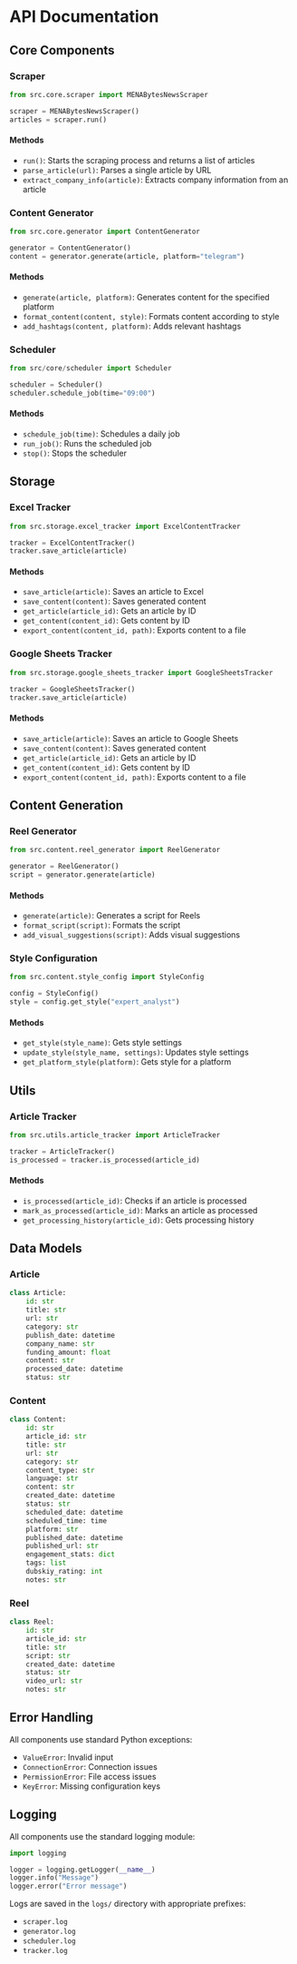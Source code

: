 # API Documentation

## Core Components

### Scraper

```python
from src.core.scraper import MENABytesNewsScraper

scraper = MENABytesNewsScraper()
articles = scraper.run()
```

#### Methods

- `run()`: Starts the scraping process and returns a list of articles
- `parse_article(url)`: Parses a single article by URL
- `extract_company_info(article)`: Extracts company information from an article

### Content Generator

```python
from src.core.generator import ContentGenerator

generator = ContentGenerator()
content = generator.generate(article, platform="telegram")
```

#### Methods

- `generate(article, platform)`: Generates content for the specified platform
- `format_content(content, style)`: Formats content according to style
- `add_hashtags(content, platform)`: Adds relevant hashtags

### Scheduler

```python
from src/core/scheduler import Scheduler

scheduler = Scheduler()
scheduler.schedule_job(time="09:00")
```

#### Methods

- `schedule_job(time)`: Schedules a daily job
- `run_job()`: Runs the scheduled job
- `stop()`: Stops the scheduler

## Storage

### Excel Tracker

```python
from src.storage.excel_tracker import ExcelContentTracker

tracker = ExcelContentTracker()
tracker.save_article(article)
```

#### Methods

- `save_article(article)`: Saves an article to Excel
- `save_content(content)`: Saves generated content
- `get_article(article_id)`: Gets an article by ID
- `get_content(content_id)`: Gets content by ID
- `export_content(content_id, path)`: Exports content to a file

### Google Sheets Tracker

```python
from src.storage.google_sheets_tracker import GoogleSheetsTracker

tracker = GoogleSheetsTracker()
tracker.save_article(article)
```

#### Methods

- `save_article(article)`: Saves an article to Google Sheets
- `save_content(content)`: Saves generated content
- `get_article(article_id)`: Gets an article by ID
- `get_content(content_id)`: Gets content by ID
- `export_content(content_id, path)`: Exports content to a file

## Content Generation

### Reel Generator

```python
from src.content.reel_generator import ReelGenerator

generator = ReelGenerator()
script = generator.generate(article)
```

#### Methods

- `generate(article)`: Generates a script for Reels
- `format_script(script)`: Formats the script
- `add_visual_suggestions(script)`: Adds visual suggestions

### Style Configuration

```python
from src.content.style_config import StyleConfig

config = StyleConfig()
style = config.get_style("expert_analyst")
```

#### Methods

- `get_style(style_name)`: Gets style settings
- `update_style(style_name, settings)`: Updates style settings
- `get_platform_style(platform)`: Gets style for a platform

## Utils

### Article Tracker

```python
from src.utils.article_tracker import ArticleTracker

tracker = ArticleTracker()
is_processed = tracker.is_processed(article_id)
```

#### Methods

- `is_processed(article_id)`: Checks if an article is processed
- `mark_as_processed(article_id)`: Marks an article as processed
- `get_processing_history(article_id)`: Gets processing history

## Data Models

### Article

```python
class Article:
    id: str
    title: str
    url: str
    category: str
    publish_date: datetime
    company_name: str
    funding_amount: float
    content: str
    processed_date: datetime
    status: str
```

### Content

```python
class Content:
    id: str
    article_id: str
    title: str
    url: str
    category: str
    content_type: str
    language: str
    content: str
    created_date: datetime
    status: str
    scheduled_date: datetime
    scheduled_time: time
    platform: str
    published_date: datetime
    published_url: str
    engagement_stats: dict
    tags: list
    dubskiy_rating: int
    notes: str
```

### Reel

```python
class Reel:
    id: str
    article_id: str
    title: str
    script: str
    created_date: datetime
    status: str
    video_url: str
    notes: str
```

## Error Handling

All components use standard Python exceptions:

- `ValueError`: Invalid input
- `ConnectionError`: Connection issues
- `PermissionError`: File access issues
- `KeyError`: Missing configuration keys

## Logging

All components use the standard logging module:

```python
import logging

logger = logging.getLogger(__name__)
logger.info("Message")
logger.error("Error message")
```

Logs are saved in the `logs/` directory with appropriate prefixes:
- `scraper.log`
- `generator.log`
- `scheduler.log`
- `tracker.log` 